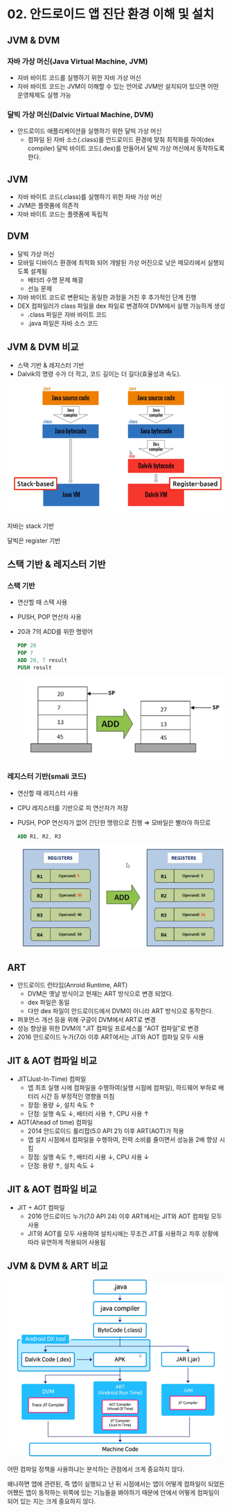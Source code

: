 # 02. 안드로이드 앱 진단 환경 이해 및 설치

## JVM & DVM

### 자바 가상 머신(Java Virtual Machine, JVM)

- 자바 바이트 코드를 실행하기 위한 자바 가상 머신
- 자바 바이트 코드는 JVM이 이해할 수 있는 언어로 JVM만 설치되어 있으면 어떤 운영체제도 실행 가능

### 달빅 가상 머신(Dalvic Virtual Machine, DVM)

- 안드로이드 애플리케이션을 실행하기 위한 달빅 가상 머신
    - 컴파일 된 자바 소스(.class)를 안드로이드 환경에 맞춰 최적화를 하여(dex compiler) 달빅 바이트 코드(.dex)를 만들어서 달빅 가상 머신에서 동작하도록 한다.

## JVM

- 자바 바이트 코드(.class)를 실행하기 위한 자바 가상 머신
- JVM은 플랫폼에 의존적
- 자바 바이트 코드는 플랫폼에 독립적

## DVM

- 달빅 가상 머신
- 모바일 디바이스 환경에 최적화 되어 개발된 가상 머진으로 낮은 메모리에서 실행되도록 설계됨
    - 배터리 수명 문제 해결
    - 선능 문제
- 자바 바이트 코드로 변환되는 동일한 과정을 거친 후 추가적인 단계 진행
- DEX 컴파일러가 class 파일을 dex 파일로 변경하여 DVM에서 실행 가능하게 생성
    - .class 파일은 자바 바이트 코드
    - .java 파일은 자바 소스 코드

## JVM & DVM 비교

- 스택 기반 & 레지스터 기반
- Dalvik의 명령 수가 더 적고, 코드 길이는 더 길다(효율성과 속도).

![Untitled](/resources/2.1_JVM_vs_DVM.png)

자바는 stack 기반

달빅은 register 기반

## 스택 기반 & 레지스터 기반

### 스택 기반

- 연산할 때 스택 사용
- PUSH, POP 연산자 사용
- 20과 7의 ADD를 위한 명령어
    
    ```nasm
    POP 20
    POP 7
    ADD 20, 7 result
    PUSH result
    ```
    
    ![Untitled](/resources/2.2_%EC%8A%A4%ED%83%9D.png)
    

### 레지스터 기반(smali 코드)

- 연산할 때 레지스터 사용
- CPU 레지스터를 기반으로 피 연산자가 저장
- PUSH, POP 연산자가 없어 간단한 명령으로 진행 ⇒ 모바일은 빨라야 하므로
    
    ```nasm
    ADD R1, R2, R3
    ```
    
    ![Untitled](/resources/2.3_register.png)
    

## ART

- 안드로이드 런타임(Anroid Runtime, ART)
    - DVM은 옛날 방식이고 현재는 ART 방식으로 변경 되었다.
    - dex 파일은 동일
    - 다만 dex 파일이 안드로이드에서 DVM이 아니라 ART 방식으로 동작한다.
- 퍼포먼스 개선 등을 위해 구글이 DVM에서 ART로 변경
- 성능 향상을 위한 DVM의 “JIT 컴파일 프로세스를 “AOT 컴파일”로 변경
- 2016 안드로이드 누가(7.0) 이후 ART에서는 JIT와 AOT 컴파일 모두 사용

## JIT & AOT 컴파일 비교

- JIT(Just-In-Time) 컴파일
    - 앱 최초 실행 시에 컴파일을 수행하여(실행 시점에 컴파일), 하드웨어 부하로 배터리 시간 등 부정적인 영향을 미침
    - 장점: 용량 ↓, 설치 속도 ↑
    - 단점: 실행 속도 ↓, 배터리 사용 ↑, CPU 사용 ↑
- AOT(Ahead of time) 컴파일
    - 2014 안드로이드 롤리팝(5.0 API 21) 이후 ART(AOT)가 적용
    - 앱 설치 시점에서 컴파일을 수행하여, 전력 소비를 줄이면서 성능을 2배 향상 시킴
    - 장점: 실행 속도 ↑, 배터리 사용 ↓, CPU 사용 ↓
    - 단점: 용량 ↑, 설치 속도 ↓

## JIT & AOT 컴파일 비교

- JIT + AOT 컴파일
    - 2016 안드로이드 누가(7.0 API 24) 이후 ART에서는 JIT와 AOT 컴파일 모두 사용
    - JIT와 AOT를 모두 사용하여 설치시에는 무조건 JIT를 사용하고 차후 상황에 따라 유연하게 적용되어 사용됨

## JVM & DVM & ART 비교

![Untitled](/resources/2.4_JVM_DVM_ART.png)

어떤 컴파일 정책을 사용하냐는 분석하는 관점에서 크게 중요하지 않다.

왜나하면 앱에 관련된, 즉 앱이 실행되고 난 뒤 시점에서는 앱이 어떻게 컴파일이 되었든 어쨌든 앱이 동작하는 위쪽에 있는 기능들을 봐야하기 때문에 안에서 어떻게 컴파일이 되어 있는 지는 크게 중요하지 않다.